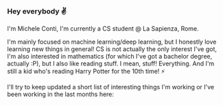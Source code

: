 ### Hey everybody :v:

I'm Michele Conti, I'm currently a CS student @ La Sapienza, Rome.

I'm mainly focused on machine learning/deep learning, but I honestly love learning new things in general! CS is not actually the only interest I've got, I'm also interested in mathematics (for which I've got a bachelor degree, actually :P), but I also like reading stuff. I mean, stuff! Everything. And I'm still a kid who's reading Harry Potter for the 10th time! ⚡

I'll try to keep updated a short list of interesting things I'm working or I've been working in the last months here:
